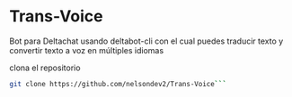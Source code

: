 # Trans-Voice
Bot para Deltachat usando deltabot-cli con el cual puedes traducir texto y convertir texto a voz en múltiples idiomas 

clona el repositorio 
```sh
git clone https://github.com/nelsondev2/Trans-Voice```
